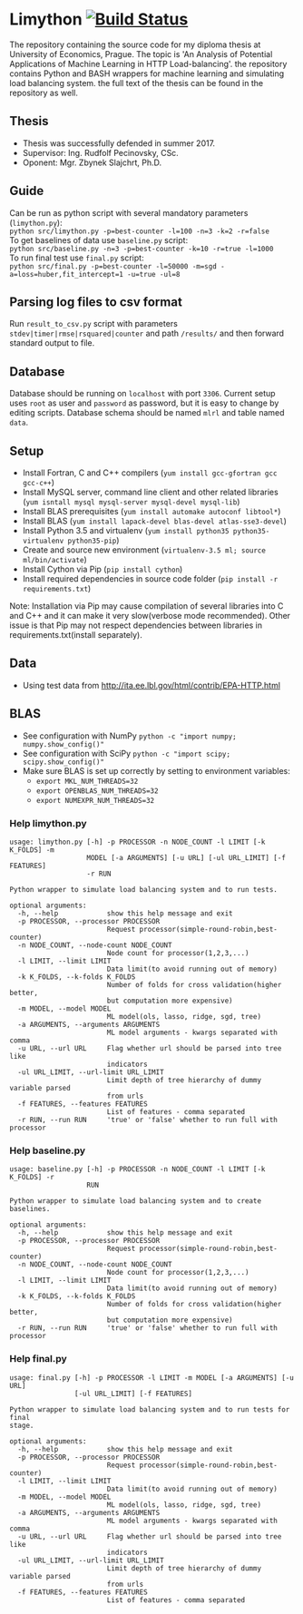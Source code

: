 # Limython [![Build Status](https://travis-ci.org/jansyk13/limython.svg?branch=master)](https://travis-ci.org/jansyk13/limython)
The repository containing the source code for my diploma thesis at University of Economics, Prague. The topic is 'An Analysis of Potential Applications of Machine Learning in HTTP Load-balancing'. the repository contains Python and BASH wrappers for machine learning and simulating load balancing system. the full text of the thesis can be found in the repository as well.

## Thesis
* Thesis was successfully defended in summer 2017.
* Supervisor: Ing. Rudfolf Pecinovsky, CSc.
* Oponent: Mgr. Zbynek Slajchrt, Ph.D.

## Guide
Can be run as python script with several mandatory parameters (`limython.py`):<br />
`python src/limython.py -p=best-counter -l=100 -n=3 -k=2 -r=false`<br />
To get baselines of data use `baseline.py` script:<br />
`python src/baseline.py -n=3 -p=best-counter -k=10 -r=true -l=1000`<br />
To run final test use `final.py` script:<br />
`python src/final.py -p=best-counter -l=50000 -m=sgd -a=loss=huber,fit_intercept=1 -u=true -ul=8`

## Parsing log files to csv format
Run `result_to_csv.py` script with parameters `stdev|timer|rmse|rsquared|counter` and path `/results/` and then forward standard output to file.

## Database
Database should be running on `localhost` with port `3306`. Current setup uses `root` as user and `password` as password, but it is easy to change by editing scripts.
Database schema should be named `mlrl` and table named `data`.

## Setup
* Install Fortran, C and C++ compilers (`yum install gcc-gfortran gcc gcc-c++`)
* Install MySQL server, command line client and other related libraries (`yum isntall mysql mysql-server mysql-devel mysql-lib`)
* Install BLAS prerequisites (`yum install automake autoconf libtool*`)
* Install BLAS (`yum install lapack-devel blas-devel atlas-sse3-devel`)
* Install Python 3.5 and virtualenv (`yum install python35 python35-virtualenv python35-pip`)
* Create and source new environment (`virtualenv-3.5 ml; source ml/bin/activate`)
* Install Cython via Pip (`pip install cython`)
* Install required dependencies in source code folder (`pip install -r requirements.txt`)

Note: Installation via Pip may cause compilation of several libraries into C and C++ and it can make it very slow(verbose mode recommended). Other issue is that Pip may not respect dependencies between libraries in requirements.txt(install separately).

## Data
* Using test data from http://ita.ee.lbl.gov/html/contrib/EPA-HTTP.html

## BLAS
* See configuration with NumPy `python -c "import numpy; numpy.show_config()"`
* See configuration with SciPy `python -c "import scipy; scipy.show_config()"`
* Make sure BLAS is set up correctly by setting to environment variables:
  * `export MKL_NUM_THREADS=32` 
  * `export OPENBLAS_NUM_THREADS=32` 
  * `export NUMEXPR_NUM_THREADS=32`

### Help limython.py
```
usage: limython.py [-h] -p PROCESSOR -n NODE_COUNT -l LIMIT [-k K_FOLDS] -m
                   MODEL [-a ARGUMENTS] [-u URL] [-ul URL_LIMIT] [-f FEATURES]
                   -r RUN

Python wrapper to simulate load balancing system and to run tests.

optional arguments:
  -h, --help            show this help message and exit
  -p PROCESSOR, --processor PROCESSOR
                        Request processor(simple-round-robin,best-counter)
  -n NODE_COUNT, --node-count NODE_COUNT
                        Node count for processor(1,2,3,...)
  -l LIMIT, --limit LIMIT
                        Data limit(to avoid running out of memory)
  -k K_FOLDS, --k-folds K_FOLDS
                        Number of folds for cross validation(higher better,
                        but computation more expensive)
  -m MODEL, --model MODEL
                        ML model(ols, lasso, ridge, sgd, tree)
  -a ARGUMENTS, --arguments ARGUMENTS
                        ML model arguments - kwargs separated with comma
  -u URL, --url URL     Flag whether url should be parsed into tree like
                        indicators
  -ul URL_LIMIT, --url-limit URL_LIMIT
                        Limit depth of tree hierarchy of dummy variable parsed
                        from urls
  -f FEATURES, --features FEATURES
                        List of features - comma separated
  -r RUN, --run RUN     'true' or 'false' whether to run full with processor
```

### Help baseline.py
```
usage: baseline.py [-h] -p PROCESSOR -n NODE_COUNT -l LIMIT [-k K_FOLDS] -r
                   RUN

Python wrapper to simulate load balancing system and to create baselines.

optional arguments:
  -h, --help            show this help message and exit
  -p PROCESSOR, --processor PROCESSOR
                        Request processor(simple-round-robin,best-counter)
  -n NODE_COUNT, --node-count NODE_COUNT
                        Node count for processor(1,2,3,...)
  -l LIMIT, --limit LIMIT
                        Data limit(to avoid running out of memory)
  -k K_FOLDS, --k-folds K_FOLDS
                        Number of folds for cross validation(higher better,
                        but computation more expensive)
  -r RUN, --run RUN     'true' or 'false' whether to run full with processor
```

### Help final.py
```
usage: final.py [-h] -p PROCESSOR -l LIMIT -m MODEL [-a ARGUMENTS] [-u URL]
                [-ul URL_LIMIT] [-f FEATURES]

Python wrapper to simulate load balancing system and to run tests for final
stage.

optional arguments:
  -h, --help            show this help message and exit
  -p PROCESSOR, --processor PROCESSOR
                        Request processor(simple-round-robin,best-counter)
  -l LIMIT, --limit LIMIT
                        Data limit(to avoid running out of memory)
  -m MODEL, --model MODEL
                        ML model(ols, lasso, ridge, sgd, tree)
  -a ARGUMENTS, --arguments ARGUMENTS
                        ML model arguments - kwargs separated with comma
  -u URL, --url URL     Flag whether url should be parsed into tree like
                        indicators
  -ul URL_LIMIT, --url-limit URL_LIMIT
                        Limit depth of tree hierarchy of dummy variable parsed
                        from urls
  -f FEATURES, --features FEATURES
                        List of features - comma separated
```
